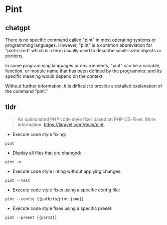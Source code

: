# Pint 
## chatgpt 
There is no specific command called "pint" in most operating systems or programming languages. However, "pint" is a common abbreviation for "pint-sized" which is a term usually used to describe small-sized objects or portions. 

In some programming languages or environments, "pint" can be a variable, function, or module name that has been defined by the programmer, and its specific meaning would depend on the context.

Without further information, it is difficult to provide a detailed explanation of the command "pint." 

## tldr 
 
> An opinionated PHP code style fixer based on PHP-CS-Fixer.
> More information: <https://laravel.com/docs/pint>.

- Execute code style fixing:

`pint`

- Display all files that are changed:

`pint -v`

- Execute code style linting without applying changes:

`pint --test`

- Execute code style fixes using a specific config file:

`pint --config {{path/to/pint.json}}`

- Execute code style fixes using a specific preset:

`pint --preset {{psr12}}`
